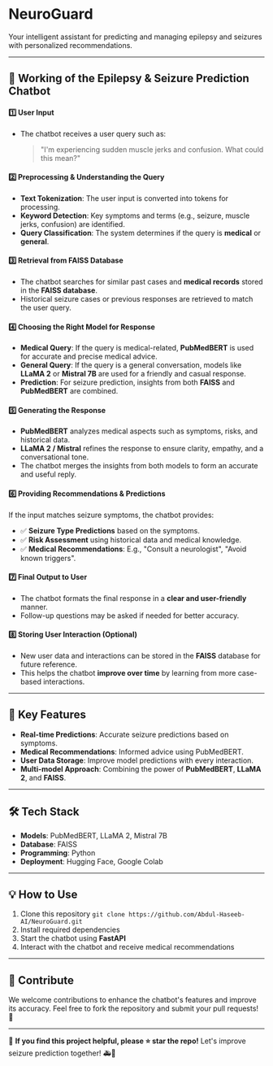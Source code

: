 # NeuroGuard
Your intelligent assistant for predicting and managing epilepsy and seizures with personalized recommendations.

---

## 📌 **Working of the Epilepsy & Seizure Prediction Chatbot**

#### 1️⃣ **User Input**  
- The chatbot receives a user query such as:  
  > "I'm experiencing sudden muscle jerks and confusion. What could this mean?"

#### 2️⃣ **Preprocessing & Understanding the Query**  
- **Text Tokenization**: The user input is converted into tokens for processing.  
- **Keyword Detection**: Key symptoms and terms (e.g., seizure, muscle jerks, confusion) are identified.  
- **Query Classification**: The system determines if the query is **medical** or **general**.

#### 3️⃣ **Retrieval from FAISS Database**  
- The chatbot searches for similar past cases and **medical records** stored in the **FAISS database**.  
- Historical seizure cases or previous responses are retrieved to match the user query.

#### 4️⃣ **Choosing the Right Model for Response**  
- **Medical Query**: If the query is medical-related, **PubMedBERT** is used for accurate and precise medical advice.  
- **General Query**: If the query is a general conversation, models like **LLaMA 2** or **Mistral 7B** are used for a friendly and casual response.  
- **Prediction**: For seizure prediction, insights from both **FAISS** and **PubMedBERT** are combined.

#### 5️⃣ **Generating the Response**  
- **PubMedBERT** analyzes medical aspects such as symptoms, risks, and historical data.  
- **LLaMA 2 / Mistral** refines the response to ensure clarity, empathy, and a conversational tone.  
- The chatbot merges the insights from both models to form an accurate and useful reply.

#### 6️⃣ **Providing Recommendations & Predictions**  
If the input matches seizure symptoms, the chatbot provides:
- ✅ **Seizure Type Predictions** based on the symptoms.  
- ✅ **Risk Assessment** using historical data and medical knowledge.  
- ✅ **Medical Recommendations**: E.g., "Consult a neurologist", "Avoid known triggers".

#### 7️⃣ **Final Output to User**  
- The chatbot formats the final response in a **clear and user-friendly** manner.  
- Follow-up questions may be asked if needed for better accuracy.

#### 8️⃣ **Storing User Interaction (Optional)**  
- New user data and interactions can be stored in the **FAISS** database for future reference.  
- This helps the chatbot **improve over time** by learning from more case-based interactions.

---

## 🚀 **Key Features**  
- **Real-time Predictions**: Accurate seizure predictions based on symptoms.  
- **Medical Recommendations**: Informed advice using PubMedBERT.  
- **User Data Storage**: Improve model predictions with every interaction.  
- **Multi-model Approach**: Combining the power of **PubMedBERT**, **LLaMA 2**, and **FAISS**.

---

## 🛠️ **Tech Stack**  
- **Models**: PubMedBERT, LLaMA 2, Mistral 7B  
- **Database**: FAISS  
- **Programming**: Python
- **Deployment**: Hugging Face, Google Colab

---

## 💡 **How to Use**  
1. Clone this repository ``git clone https://github.com/Abdul-Haseeb-AI/NeuroGuard.git``
2. Install required dependencies  
3. Start the chatbot using **FastAPI**  
4. Interact with the chatbot and receive medical recommendations

---

## 💬 **Contribute**  
We welcome contributions to enhance the chatbot's features and improve its accuracy. Feel free to fork the repository and submit your pull requests! 🚀

---

📌 **If you find this project helpful, please ⭐ star the repo!** Let's improve seizure prediction together! 🚑🤖  
